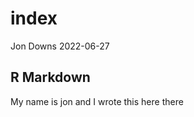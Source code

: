 index
================
Jon Downs
2022-06-27

## R Markdown

My name is jon and I wrote this here there
